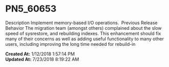 # PN5_60653

Description Implement memory-based I/O operations.  Previous Release Behavior The migration team (amongst others) complained about the slow speed of sysrestore, and rebuilding indexes. This enhancement should fix many of their concerns as well as adding useful functionality to many other users, including improving the long time needed for rebuild-in  

**Created At:** 1/12/2018 1:57:14 PM  
**Updated At:** 7/23/2018 8:19:22 AM  

